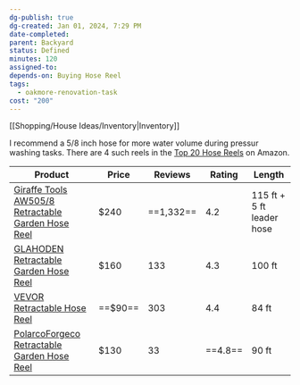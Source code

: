 ```yaml
---
dg-publish: true
dg-created: Jan 01, 2024, 7:29 PM
date-completed:
parent: Backyard
status: Defined
minutes: 120
assigned-to:
depends-on: Buying Hose Reel
tags:
  - oakmore-renovation-task
cost: "200"
---
```


[[Shopping/House Ideas/Inventory|Inventory]]

I recommend a 5/8 inch hose for more water volume during pressur washing tasks. There are 4 such reels in the [Top 20 Hose Reels](https://www.amazon.com/gp/bestsellers/lawn-garden/3480704011/ref=pd_zg_hrsr_lawn-garden) on Amazon.

| Product                                                                                                                                                                                               | Price   | Reviews   | Rating  | Length                    |
| ----------------------------------------------------------------------------------------------------------------------------------------------------------------------------------------------------- | ------- | --------- | ------- | ------------------------- |
| [Giraffe Tools AW505/8 Retractable Garden Hose Reel](https://www.amazon.com/Giraffe-Retractable-Mounted-Automatic-Retraction/dp/B09N3NX16D/ref=zg_bs_g_3480704011_d_sccl_25/142-3310701-6650225?th=1) | $240    | ==1,332== | 4.2     | 115 ft + 5 ft leader hose |
| [GLAHODEN Retractable Garden Hose Reel](https://www.amazon.com/Retractable-Resistant-Automatic-Retraction-180%C2%B0Swivel/dp/B0CJTZVR3J/ref=zg_bs_g_3480704011_d_sccl_15/142-3310701-6650225?th=1)    | $160    | 133       | 4.3     | 100 ft                    |
| [VEVOR Retractable Hose Reel](https://www.amazon.com/VEVOR-Hose-Reel-inch-Wall-Mounted/dp/B0BWN1QZTD/ref=zg_bs_g_3480704011_d_sccl_3/142-3310701-6650225?th=1)                                        | ==$90== | 303       | 4.4     | 84 ft                     |
| [PolarcoForgeco Retractable Garden Hose Reel](https://www.amazon.com/PolarcoForgeco-Retractable-Garden-Hose-Reel/dp/B0CLLS3T88/ref=zg_bs_g_3480704011_d_sccl_19/142-3310701-6650225?psc=1)            | $130    | 33        | ==4.8== | 90 ft                     |
